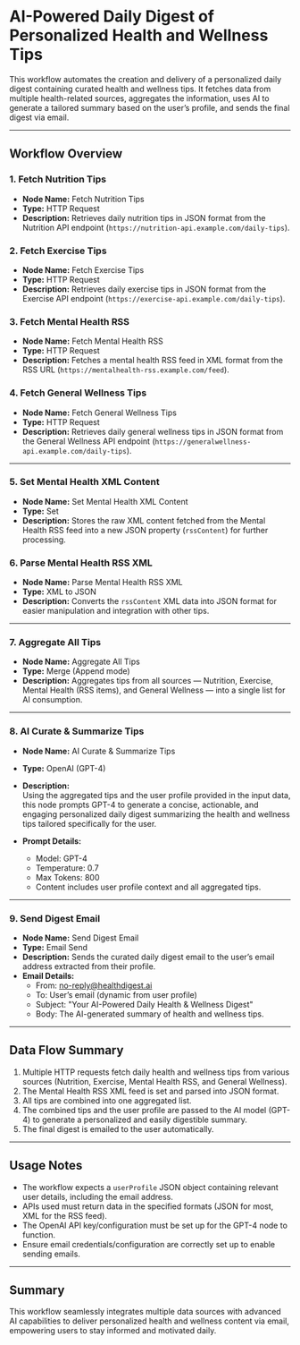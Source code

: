 # AI-Powered Daily Digest of Personalized Health and Wellness Tips

This workflow automates the creation and delivery of a personalized daily digest containing curated health and wellness tips. It fetches data from multiple health-related sources, aggregates the information, uses AI to generate a tailored summary based on the user’s profile, and sends the final digest via email.

---

## Workflow Overview

### 1. Fetch Nutrition Tips  
- **Node Name:** Fetch Nutrition Tips  
- **Type:** HTTP Request  
- **Description:** Retrieves daily nutrition tips in JSON format from the Nutrition API endpoint (`https://nutrition-api.example.com/daily-tips`).

### 2. Fetch Exercise Tips  
- **Node Name:** Fetch Exercise Tips  
- **Type:** HTTP Request  
- **Description:** Retrieves daily exercise tips in JSON format from the Exercise API endpoint (`https://exercise-api.example.com/daily-tips`).

### 3. Fetch Mental Health RSS  
- **Node Name:** Fetch Mental Health RSS  
- **Type:** HTTP Request  
- **Description:** Fetches a mental health RSS feed in XML format from the RSS URL (`https://mentalhealth-rss.example.com/feed`).

### 4. Fetch General Wellness Tips  
- **Node Name:** Fetch General Wellness Tips  
- **Type:** HTTP Request  
- **Description:** Retrieves daily general wellness tips in JSON format from the General Wellness API endpoint (`https://generalwellness-api.example.com/daily-tips`).

---

### 5. Set Mental Health XML Content  
- **Node Name:** Set Mental Health XML Content  
- **Type:** Set  
- **Description:** Stores the raw XML content fetched from the Mental Health RSS feed into a new JSON property (`rssContent`) for further processing.

### 6. Parse Mental Health RSS XML  
- **Node Name:** Parse Mental Health RSS XML  
- **Type:** XML to JSON  
- **Description:** Converts the `rssContent` XML data into JSON format for easier manipulation and integration with other tips.

---

### 7. Aggregate All Tips  
- **Node Name:** Aggregate All Tips  
- **Type:** Merge (Append mode)  
- **Description:** Aggregates tips from all sources — Nutrition, Exercise, Mental Health (RSS items), and General Wellness — into a single list for AI consumption.

---

### 8. AI Curate & Summarize Tips  
- **Node Name:** AI Curate & Summarize Tips  
- **Type:** OpenAI (GPT-4)  
- **Description:**  
Using the aggregated tips and the user profile provided in the input data, this node prompts GPT-4 to generate a concise, actionable, and engaging personalized daily digest summarizing the health and wellness tips tailored specifically for the user.  

- **Prompt Details:**  
  - Model: GPT-4  
  - Temperature: 0.7  
  - Max Tokens: 800  
  - Content includes user profile context and all aggregated tips.

---

### 9. Send Digest Email  
- **Node Name:** Send Digest Email  
- **Type:** Email Send  
- **Description:** Sends the curated daily digest email to the user’s email address extracted from their profile.  
- **Email Details:**  
  - From: no-reply@healthdigest.ai  
  - To: User’s email (dynamic from user profile)  
  - Subject: "Your AI-Powered Daily Health & Wellness Digest"  
  - Body: The AI-generated summary of health and wellness tips.

---

## Data Flow Summary

1. Multiple HTTP requests fetch daily health and wellness tips from various sources (Nutrition, Exercise, Mental Health RSS, and General Wellness).
2. The Mental Health RSS XML feed is set and parsed into JSON format.
3. All tips are combined into one aggregated list.
4. The combined tips and the user profile are passed to the AI model (GPT-4) to generate a personalized and easily digestible summary.
5. The final digest is emailed to the user automatically.

---

## Usage Notes

- The workflow expects a `userProfile` JSON object containing relevant user details, including the email address.
- APIs used must return data in the specified formats (JSON for most, XML for the RSS feed).
- The OpenAI API key/configuration must be set up for the GPT-4 node to function.
- Ensure email credentials/configuration are correctly set up to enable sending emails.

---

## Summary

This workflow seamlessly integrates multiple data sources with advanced AI capabilities to deliver personalized health and wellness content via email, empowering users to stay informed and motivated daily.